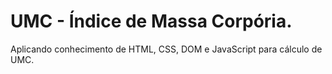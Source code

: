 # UMC - Índice de Massa Corpória.
Aplicando conhecimento de HTML, CSS, DOM e JavaScript para cálculo de UMC. 
